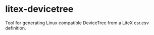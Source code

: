 # litex-devicetree
Tool for generating Linux compatible DeviceTree from a LiteX csr.csv definition.
